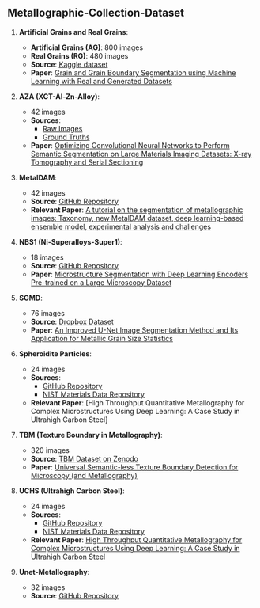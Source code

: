 ## Metallographic-Collection-Dataset
1. **Artificial Grains and Real Grains**:
   - **Artificial Grains (AG)**: 800 images  
   - **Real Grains (RG)**: 480 images  
   - **Source**: [Kaggle dataset](https://www.kaggle.com/datasets/peterwarren/voronoi-artificial-grains-gen)  
   - **Paper**: [Grain and Grain Boundary Segmentation using Machine Learning with Real and Generated Datasets](https://www.sciencedirect.com/science/article/pii/S0927025623007334#da1)
2. **AZA (XCT-Al-Zn-Alloy)**:
   - 42 images  
   - **Sources**: 
     - [Raw Images](https://www.materialsdatafacility.org/detail/stantiberiu_raw_images_learning_v1.1)  
     - [Ground Truths](https://www.materialsdatafacility.org/detail/stantiberiu_ground_truths_learning_v1.1)  
   - **Paper**: [Optimizing Convolutional Neural Networks to Perform Semantic Segmentation on Large Materials Imaging Datasets: X-ray Tomography and Serial Sectioning](https://www.sciencedirect.com/science/article/pii/S1044580319304930?via%3Dihub#s0115)
4. **MetaIDAM**:
   - 42 images
   - **Source**: [GitHub Repository](https://github.com/ari-dasci/OD-MetalDAM)
   - **Relevant Paper**: [A tutorial on the segmentation of metallographic images: Taxonomy, new MetalDAM dataset, deep learning-based ensemble model, experimental analysis and challenges](https://www.sciencedirect.com/science/article/pii/S1566253521001949)

6. **NBS1 (Ni-Superalloys-Super1)**:
   - 18 images  
   - **Source**: [GitHub Repository](https://github.com/nasa/pretrained-microscopy-models)  
   - **Paper**: [Microstructure Segmentation with Deep Learning Encoders Pre-trained on a Large Microscopy Dataset](https://www.nature.com/articles/s41524-022-00878-5)
8. **SGMD**:
   - 76 images  
   - **Source**: [Dropbox Dataset](https://www.dropbox.com/scl/fi/pkl6wq2w8tngcuugyg4iu/An-improved-U-Net-Model-and-Data.zip?rlkey=lomx757rtxzt21akrupncn0pi&e=1&dl=0)  
   - **Paper**: [An Improved U-Net Image Segmentation Method and Its Application for Metallic Grain Size Statistics](https://www.mdpi.com/1996-1944/15/13/4417)
10. **Spheroidite Particles**:
    - 24 images
    - **Sources**:  
      - [GitHub Repository](https://github.com/bdecost/uhcs-segment)  
      - [NIST Materials Data Repository](https://materialsdata.nist.gov/handle/11256/964)  
    - **Relevant Paper**: [High Throughput Quantitative Metallography for Complex Microstructures Using Deep Learning: A Case Study in Ultrahigh Carbon Steel]
12. **TBM (Texture Boundary in Metallography)**:
    - 320 images  
    - **Source**: [TBM Dataset on Zenodo](https://doi.org/10.5281/zenodo.8386997)  
    - **Paper**: [Universal Semantic-less Texture Boundary Detection for Microscopy (and Metallography)](https://www.researchgate.net/profile/Gal-Oren/publication/376742673_Universal_Semantic-less_Texture_Boundary_Detection_for_Microscopy_and_Metallography/links/658583a20bb2c7472b015c21/Universal-Semantic-less-Texture-Boundary-Detection-for-Microscopy-and-Metallography.pdf)
14. **UCHS (Ultrahigh Carbon Steel)**:
    - 24 images
    - **Sources**:  
      - [GitHub Repository](https://github.com/bdecost/uhcs-segment)  
      - [NIST Materials Data Repository](https://materialsdata.nist.gov/handle/11256/964)  
    - **Relevant Paper**: [High Throughput Quantitative Metallography for Complex Microstructures Using Deep Learning: A Case Study in Ultrahigh Carbon Steel](https://academic.oup.com/mam/article-abstract/25/1/21/6887488?redirectedFrom=fulltext&login=false)
15. **Unet-Metallography**:
    - 32 images  
    - **Source**: [GitHub Repository](https://github.com/sidav/unet-metallography/tree/master)

